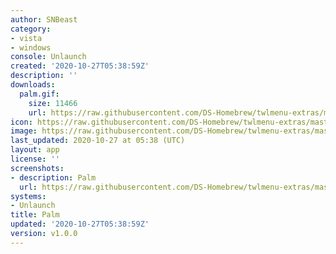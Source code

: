 ```yaml
---
author: SNBeast
category:
- vista
- windows
console: Unlaunch
created: '2020-10-27T05:38:59Z'
description: ''
downloads:
  palm.gif:
    size: 11466
    url: https://raw.githubusercontent.com/DS-Homebrew/twlmenu-extras/master/_nds/TWiLightMenu/unlaunch/backgrounds/palm.gif
icon: https://raw.githubusercontent.com/DS-Homebrew/twlmenu-extras/master/_nds/TWiLightMenu/unlaunch/backgrounds/palm.gif
image: https://raw.githubusercontent.com/DS-Homebrew/twlmenu-extras/master/_nds/TWiLightMenu/unlaunch/backgrounds/palm.gif
last_updated: 2020-10-27 at 05:38 (UTC)
layout: app
license: ''
screenshots:
- description: Palm
  url: https://raw.githubusercontent.com/DS-Homebrew/twlmenu-extras/master/_nds/TWiLightMenu/unlaunch/backgrounds/palm.gif
systems:
- Unlaunch
title: Palm
updated: '2020-10-27T05:38:59Z'
version: v1.0.0
---
```

